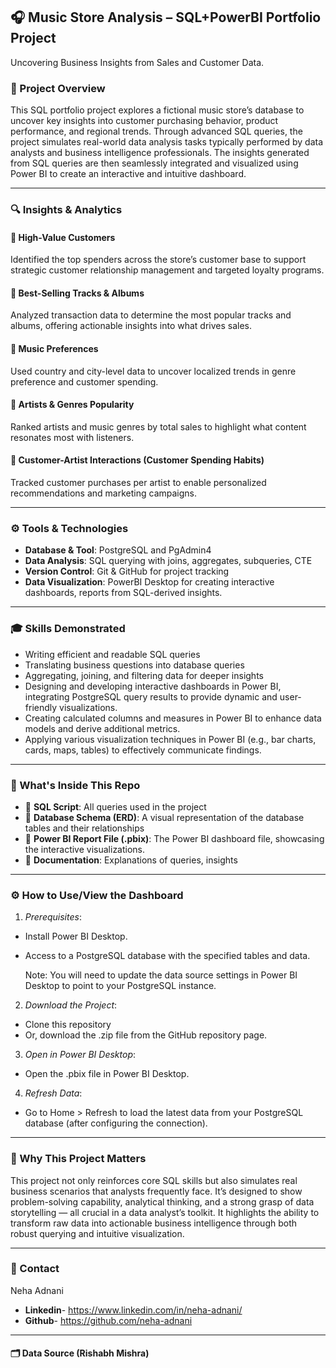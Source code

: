 ## 🎧 Music Store Analysis – SQL+PowerBI Portfolio Project

Uncovering Business Insights from Sales and Customer Data.

### 📘 Project Overview

This SQL portfolio project explores a fictional music store’s database to uncover key insights into customer purchasing behavior, product performance, and regional trends. Through advanced SQL queries, the project simulates real-world data analysis tasks typically performed by data analysts and business intelligence professionals. The insights generated from SQL queries are then seamlessly integrated and visualized using Power BI to create an interactive and intuitive dashboard.

---

### 🔍 Insights & Analytics

#### 🔹 High-Value Customers

Identified the top spenders across the store’s customer base to support strategic customer relationship management and targeted loyalty programs.

#### 🔹 Best-Selling Tracks & Albums

Analyzed transaction data to determine the most popular tracks and albums, offering actionable insights into what drives sales.

#### 🔹 Music Preferences

Used country and city-level data to uncover localized trends in genre preference and customer spending.

#### 🔹 Artists & Genres Popularity

Ranked artists and music genres by total sales to highlight what content resonates most with listeners.

#### 🔹 Customer-Artist Interactions (Customer Spending Habits)

Tracked customer purchases per artist to enable personalized recommendations and marketing campaigns.

---

### ⚙️ Tools & Technologies

* **Database & Tool**: PostgreSQL and PgAdmin4
* **Data Analysis**: SQL querying with joins, aggregates, subqueries, CTE
* **Version Control**: Git & GitHub for project tracking
* **Data Visualization**: PowerBI Desktop for creating interactive dashboards, reports from SQL-derived insights.

---

### 🎓 Skills Demonstrated

* Writing efficient and readable SQL queries
* Translating business questions into database queries
* Aggregating, joining, and filtering data for deeper insights
* Designing and developing interactive dashboards in Power BI, integrating PostgreSQL query results to provide dynamic and user-friendly visualizations.
* Creating calculated columns and measures in Power BI to enhance data models and derive additional metrics.
* Applying various visualization techniques in Power BI (e.g., bar charts, cards, maps, tables) to effectively communicate findings.

---

### 📁 What's Inside This Repo

* 📄 **SQL Script**: All queries used in the project
* 📄 **Database Schema (ERD)**: A visual representation of the database tables and their relationships
* 📄 **Power BI Report File (.pbix)**: The Power BI dashboard file, showcasing the interactive visualizations.
* 📝 **Documentation**: Explanations of queries, insights

---

### ⚙️ How to Use/View the Dashboard

1. *Prerequisites*:
  * Install Power BI Desktop.
  * Access to a PostgreSQL database with the specified tables and data.

    Note: You will need to update the data source settings in Power BI Desktop to point to your PostgreSQL instance.
2. *Download the Project*:
  * Clone this repository
  * Or, download the .zip file from the GitHub repository page.
3. *Open in Power BI Desktop*:
  * Open the .pbix file in Power BI Desktop.
4. *Refresh Data*:
  * Go to Home > Refresh to load the latest data from your PostgreSQL database (after configuring the connection).

---

### 🚀 Why This Project Matters

This project not only reinforces core SQL skills but also simulates real business scenarios that analysts frequently face. It’s designed to show problem-solving capability, analytical thinking, and a strong grasp of data storytelling — all crucial in a data analyst’s toolkit. It highlights the ability to transform raw data into actionable business intelligence through both robust querying and intuitive visualization.

---

### 🔗 Contact
Neha Adnani
* **Linkedin**- https://www.linkedin.com/in/neha-adnani/
* **Github**- https://github.com/neha-adnani

---

#### 🗂️ Data Source (Rishabh Mishra)
